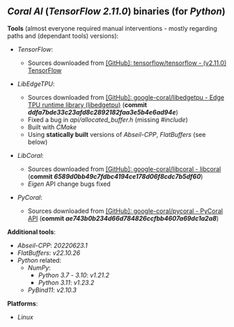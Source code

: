 *Coral AI* (*TensorFlow* ***2.11.0***) binaries (for *Python*)
--------------------------------------------------------------

**Tools** (almost everyone required manual interventions - mostly regarding paths and (dependant tools) versions):

- *TensorFlow*:
    - Sources downloaded from [[GitHub]: tensorflow/tensorflow - (v2.11.0) TensorFlow](https://github.com/tensorflow/tensorflow/tree/v2.11.0)

- *LibEdgeTPU*:
    - Sources downloaded from [[GitHub]: google-coral/libedgetpu - Edge TPU runtime library (libedgetpu)](https://github.com/google-coral/libedgetpu) (**commit *ddfa7bde33c23afd8c2892182faa3e5b4e6ad94e***)
    - Fixed a bug in *api/allocated\_buffer.h* (missing *#include*)
    - Built with *CMake*
    - Using **statically built** versions of *Abseil-CPP*, *FlatBuffers* (see below)

- *LibCoral*:
    - Sources downloaded from [[GitHub]: google-coral/libcoral - libcoral](https://github.com/google-coral/libcoral) (**commit *6589d0bb49c7fdbc4194ce178d06f8cdc7b5df60***)
    - *Eigen* API change bugs fixed

- *PyCoral*:
    - Sources downloaded from [[GitHub]: google-coral/pycoral - PyCoral API](https://github.com/google-coral/pycoral) (**commit *ae743b0b234d66d784826ccfbb4607a69dc1a2a8***)

**Additional tools**:

- *Abseil-CPP*: *20220623.1*
- *FlatBuffers*: *v22.10.26*
- *Python* related:
    - *NumPy*:
        - *Python* *3.7* - *3.10*: *v1.21.2*
        - *Python* *3.11*: *v1.23.2*
    - *PyBind11*: *v2.10.3*

**Platforms**:
- *Linux*

